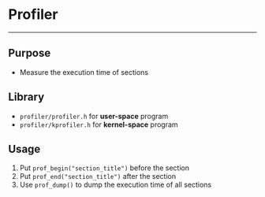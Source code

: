 # Profiler
---
## Purpose
* Measure the execution time of sections

## Library
* `profiler/profiler.h` for **user-space** program
* `profiler/kprofiler.h` for **kernel-space** program

## Usage
1. Put `prof_begin("section_title")` before the section
2. Put `prof_end("section_title")` after the section
3. Use `prof_dump()` to dump the execution time of all sections
